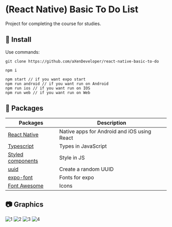 # (React Native) Basic To Do List

Project for completing the course for studies.

## 🧰 Install

Use commands:

```
git clone https://github.com/aXenDeveloper/react-native-basic-to-do

npm i

npm start // if you want expo start
npm run android // if you want run on Android
npm run ios // if you want run on IOS
npm run web // if you want run on Web
```

## 📂 Packages

| Packages                                                     | Description                                 |
| ------------------------------------------------------------ | ------------------------------------------- |
| [React Native](https://reactnative.dev/)                     | Native apps for Android and iOS using React |
| [Typescript](https://www.typescriptlang.org/)                | Types in JavaScript                         |
| [Styled components](https://styled-components.com/)          | Style in JS                                 |
| [uuid](https://www.npmjs.com/package/uuid)                   | Create a random UUID                        |
| [expo-font](https://docs.expo.io/guides/using-custom-fonts/) | Fonts for expo                              |
| [Font Awesome](https://fontawesome.com/)                     | Icons                                       |

## 📷 Graphics

![1](https://raw.githubusercontent.com/aXenDeveloper/react-native-basic-to-do/main/screenshots/1.png)
![2](https://raw.githubusercontent.com/aXenDeveloper/react-native-basic-to-do/main/screenshots/2.png)
![3](https://raw.githubusercontent.com/aXenDeveloper/react-native-basic-to-do/main/screenshots/3.png)
![4](https://raw.githubusercontent.com/aXenDeveloper/react-native-basic-to-do/main/screenshots/4.png)
